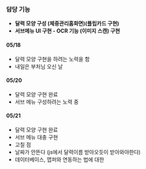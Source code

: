 ### 담당 기능

 - **달력 모양 구성 (체중관리홈화면)(플립카드 구현)**
 - **서브메뉴 UI 구현 - OCR 기능 (이미지 스캔) 구현**



#### 05/18

- 달력 모양 구현을 하려는 노력을 함
- 내일은 부처님 오신 날

#### 05/20

- 달력 모양 구현 완료
- 서브 메뉴 구성하려는 노력 중

#### 05/21

- 달력 모양 구현 완료
- 서브 메뉴 대충 구현
- 고칠 점
-  날짜가 안뜬다 (js에서 달력이름 받아오듯이 받아와야한다)
-  데이터베이스, 맵퍼와 연동하는 법에 대한 
